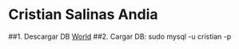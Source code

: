 
# Cristian Salinas Andia

##1. Descargar DB [World](https://dev.mysql.com/doc/index-other.html)
##2. Cargar DB:
sudo mysql -u cristian -p
